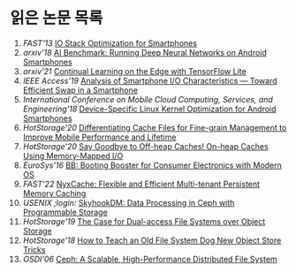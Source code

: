 # 읽은 논문 목록
01. _FAST'13_ [IO Stack Optimization for Smartphones](https://www.usenix.org/conference/atc13/technical-sessions/presentation/jeong)  
02. _arxiv'18_ [AI Benchmark: Running Deep Neural Networks on Android Smartphones](https://arxiv.org/abs/1810.01109)  
03. _arxiv'21_ [Continual Learning on the Edge with TensorFlow Lite](https://arxiv.org/abs/2105.01946)  
04. _IEEE Access'19_ [Analysis of Smartphone I/O Characteristics — Toward Efficient Swap in a Smartphone](https://ieeexplore.ieee.org/document/8815732)  
05. _International Conference on Mobile Cloud Computing, Services, and Engineering'18_    [Device-Specific Linux Kernel Optimization for Android Smartphones](https://ieeexplore.ieee.org/document/8350440)  
06. _HotStorage'20_ [Differentiating Cache Files for Fine-grain Management to Improve Mobile Performance and Lifetime](https://www.usenix.org/conference/hotstorage20/presentation/liang)  
07. _HotStorage'20_ [Say Goodbye to Off-heap Caches! On-heap Caches Using Memory-Mapped I/O](https://www.usenix.org/conference/hotstorage20/presentation/kolokasis)  
08. _EuroSys'16_ [BB: Booting Booster for Consumer Electronics with Modern OS](https://dl.acm.org/doi/10.1145/2901318.2901320)  
09. _FAST'22_ [NyxCache: Flexible and Efficient Multi-tenant Persistent Memory Caching](https://www.usenix.org/conference/fast22/presentation/wu)  
10. _USENIX ;login:_ [SkyhookDM: Data Processing in Ceph with Programmable Storage](https://www.usenix.org/publications/login/summer2020/lefevre)  
11. _HotStorage'19_ [The Case for Dual-access File Systems over Object Storage](https://www.usenix.org/conference/hotstorage19/presentation/lillaney)  
12. _HotStorage'18_ [How to Teach an Old File System Dog New Object Store Tricks](https://www.usenix.org/conference/hotstorage18/presentation/lee)  
13. _OSDI'06_ [Ceph: A Scalable, High-Performance Distributed File System](https://www.usenix.org/legacy/events/osdi06/tech/full_papers/weil/weil_html/)
